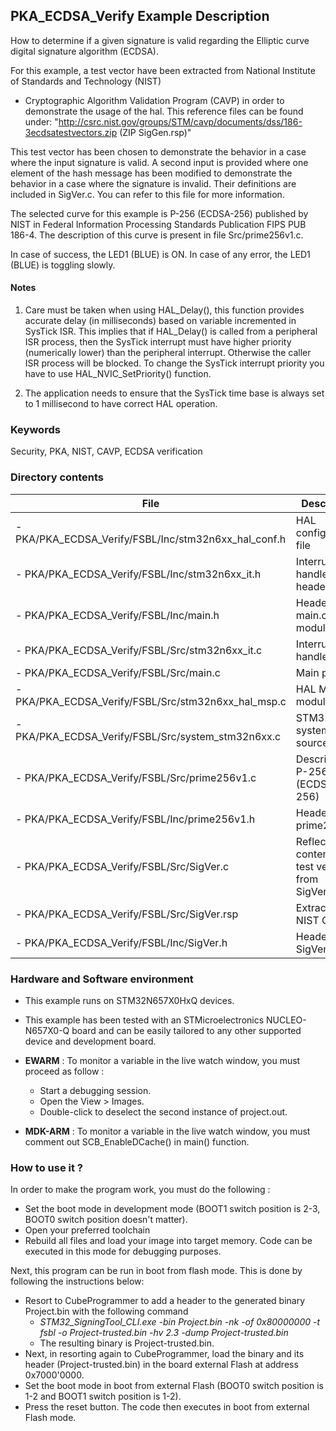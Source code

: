 ## <b>PKA_ECDSA_Verify Example Description</b>

How to determine if a given signature is valid regarding the Elliptic curve digital signature algorithm
(ECDSA).

For this example, a test vector have been extracted from National Institute of Standards and Technology (NIST)
 - Cryptographic Algorithm Validation Program (CAVP) in order to demonstrate the usage of the hal.
This reference files can be found under:
"http://csrc.nist.gov/groups/STM/cavp/documents/dss/186-3ecdsatestvectors.zip (ZIP SigGen.rsp)"

This test vector has been chosen to demonstrate the behavior in a case where the input signature
is valid. A second input is provided where one element of the hash message has been modified to 
demonstrate the behavior in a case where the signature is invalid. Their definitions are included 
in SigVer.c. You can refer to this file for more information.

The selected curve for this example is P-256 (ECDSA-256) published by NIST in 
Federal Information Processing Standards Publication FIPS PUB 186-4. The description
of this curve is present in file Src/prime256v1.c.

In case of success, the LED1 (BLUE) is ON.
In case of any error, the LED1 (BLUE) is toggling slowly.

#### <b>Notes</b>
1. Care must be taken when using HAL_Delay(), this function provides accurate delay (in milliseconds)
   based on variable incremented in SysTick ISR. This implies that if HAL_Delay() is called from
   a peripheral ISR process, then the SysTick interrupt must have higher priority (numerically lower)
   than the peripheral interrupt. Otherwise the caller ISR process will be blocked.
   To change the SysTick interrupt priority you have to use HAL_NVIC_SetPriority() function.
      
2. The application needs to ensure that the SysTick time base is always set to 1 millisecond
   to have correct HAL operation.

### <b>Keywords</b>
Security, PKA, NIST, CAVP, ECDSA verification

### <b>Directory contents</b>
  
File | Description
 --- | ---  
  - PKA/PKA_ECDSA_Verify/FSBL/Inc/stm32n6xx_hal_conf.h   | HAL configuration file
  - PKA/PKA_ECDSA_Verify/FSBL/Inc/stm32n6xx_it.h         | Interrupt handlers header file
  - PKA/PKA_ECDSA_Verify/FSBL/Inc/main.h                 | Header for main.c module
  - PKA/PKA_ECDSA_Verify/FSBL/Src/stm32n6xx_it.c         | Interrupt handlers
  - PKA/PKA_ECDSA_Verify/FSBL/Src/main.c                 | Main program
  - PKA/PKA_ECDSA_Verify/FSBL/Src/stm32n6xx_hal_msp.c    | HAL MSP module 
  - PKA/PKA_ECDSA_Verify/FSBL/Src/system_stm32n6xx.c     | STM32N6xx system source file
  - PKA/PKA_ECDSA_Verify/FSBL/Src/prime256v1.c           | Description of P-256 (ECDSA-256)
  - PKA/PKA_ECDSA_Verify/FSBL/Inc/prime256v1.h           | Header for prime256v1.c
  - PKA/PKA_ECDSA_Verify/FSBL/Src/SigVer.c               | Reflect the content of the test vector from SigVer.rsp
  - PKA/PKA_ECDSA_Verify/FSBL/Src/SigVer.rsp             | Extract from NIST CAVP
  - PKA/PKA_ECDSA_Verify/FSBL/Inc/SigVer.h               | Header of SigVer.c

### <b>Hardware and Software environment</b> 

  - This example runs on STM32N657X0HxQ devices.
  
  - This example has been tested with an STMicroelectronics NUCLEO-N657X0-Q
    board and can be easily tailored to any other supported device 
    and development board.

  - **EWARM** : To monitor a variable in the live watch window, you must proceed as follow :
    - Start a debugging session.
    - Open the View > Images.
    - Double-click to deselect the second instance of project.out.

  - **MDK-ARM** : To monitor a variable in the live watch window, you must comment out SCB_EnableDCache() in main() function.

### <b>How to use it ?</b> 

In order to make the program work, you must do the following :

 - Set the boot mode in development mode (BOOT1 switch position is 2-3, BOOT0 switch position doesn't matter).
 - Open your preferred toolchain
 - Rebuild all files and load your image into target memory. Code can be executed in this mode for debugging purposes.

 Next, this program can be run in boot from flash mode. This is done by following the instructions below:
 
 - Resort to CubeProgrammer to add a header to the generated binary Project.bin with the following command
   - *STM32_SigningTool_CLI.exe -bin Project.bin -nk -of 0x80000000 -t fsbl -o Project-trusted.bin -hv 2.3 -dump Project-trusted.bin*
   - The resulting binary is Project-trusted.bin.
 - Next, in resorting again to CubeProgrammer, load the binary and its header (Project-trusted.bin) in the board external Flash at address 0x7000'0000.
 - Set the boot mode in boot from external Flash (BOOT0 switch position is 1-2 and BOOT1 switch position is 1-2).
 - Press the reset button. The code then executes in boot from external Flash mode.
 
